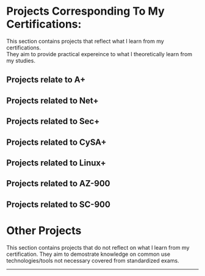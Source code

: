 # Projects Corresponding To My Certifications:
<p>
This section contains projects that reflect what I learn from my certifications.<br />
They aim to provide practical expereince to what I theoretically learn from my studies. <br />
</p>

## Projects relate to A+

## Projects related to Net+

## Projects related to Sec+

## Projects related to CySA+

## Projects related to Linux+

## Projects related to AZ-900

## Projects related to SC-900

# Other Projects

This section contains projects that do not reflect on what I learn from my certification. They aim to demostrate knowledge on common use technologies/tools not necessary covered from standardized exams. 


<hr />
